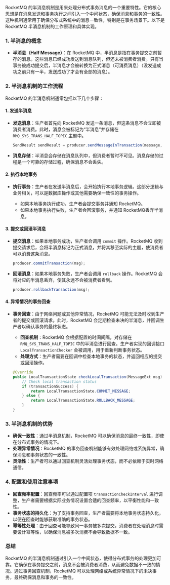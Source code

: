 RocketMQ 的半消息机制是用来处理分布式事务消息的一个重要特性。它的核心思想是在消息发送和事务执行之间引入一个中间状态，确保消息和事务的一致性。这种机制通常用于确保分布式系统中的消息一致性，特别是在事务场景下。以下是 RocketMQ 半消息机制的工作原理和具体实现。

### 1. **半消息的概念**

- **半消息（Half Message）**：在 RocketMQ 中，半消息是指在事务提交之前暂存的消息。这些消息已经成功发送到消息队列，但还未被消费者消费。只有当事务被成功提交后，半消息才会被转换为正式消息（可消费消息）（没发送成功之前只有一半，发送成功了才会有全部的消息）。

### 2. **半消息机制的工作流程**

RocketMQ 的半消息机制通常包括以下几个步骤：

#### **1. 发送半消息**

- **发送消息**：生产者首先向 RocketMQ 发送一条消息，但这条消息不会立即被消费者消费。此时，消息会被标记为“半消息”并存储在 `RMQ_SYS_TRANS_HALF_TOPIC` 主题中。
  
  ```java
  SendResult sendResult = producer.sendMessageInTransaction(message, null);
  ```
  
- **消息存储**：半消息会存储在消息队列中，但消费者暂时不可见。消息存储的过程是一个可靠的存储过程，确保消息不会丢失。

#### **2. 执行本地事务**

- **执行事务**：生产者在发送半消息后，会开始执行本地事务逻辑。这部分逻辑与业务相关，可以是数据库操作或其他需要确保一致性的事务操作。
  
  - 如果本地事务执行成功，生产者会提交事务并通知 RocketMQ。
  - 如果本地事务执行失败，生产者会回滚事务，并通知 RocketMQ丢弃半消息。

#### **3. 提交或回滚半消息**

- **提交消息**：如果本地事务成功，生产者会调用 `commit` 操作。RocketMQ 收到提交请求后，会将半消息标记为正式消息，并将其移至实际的主题，使消费者可以消费这条消息。

  ```java
  producer.commitTransaction(msg);
  ```
  
- **回滚消息**：如果本地事务失败，生产者会调用 `rollback` 操作。RocketMQ 会将对应的半消息丢弃，使其永远不会被消费者看到。

  ```java
  producer.rollbackTransaction(msg);
  ```

#### **4. 异常情况的事务回查**

- **事务回查**：由于网络问题或其他异常情况，RocketMQ 可能无法及时收到生产者的提交或回滚请求。此时，RocketMQ 会定期检查未决的半消息，并回调生产者以确认事务的最终状态。

  - **回查机制**：RocketMQ 会根据配置的时间间隔，对存储在 `RMQ_SYS_TRANS_HALF_TOPIC` 中的半消息进行回查。生产者实现的回调接口 `LocalTransactionChecker` 会被调用，用于重新判断事务状态。
  - **处理方式**：生产者需要在回调中检查本地事务的状态，并返回相应的提交或回滚操作。

  ```java
  @Override
  public LocalTransactionState checkLocalTransaction(MessageExt msg) {
      // Check local transaction status
      if (transactionSuccess) {
          return LocalTransactionState.COMMIT_MESSAGE;
      } else {
          return LocalTransactionState.ROLLBACK_MESSAGE;
      }
  }
  ```

### 3. **半消息机制的优势**

- **确保一致性**：通过半消息机制，RocketMQ 可以确保消息的最终一致性，即使在分布式事务的情况下。
- **处理异常情况**：RocketMQ 的事务回查机制能够有效处理网络或系统异常，确保消息和事务状态的一致性。
- **灵活性**：生产者可以通过回查机制灵活处理事务状态，而不必依赖于实时网络通信。

### 4. **配置和使用注意事项**

- **回查频率配置**：回查频率可以通过配置项 `transactionCheckInterval` 进行调整，生产者需要根据实际业务情况设置合适的回查频率，以平衡性能和一致性。
- **事务状态的持久化**：为了支持事务回查，生产者需要将本地事务状态持久化，以便在回查时能够获取准确的事务状态。
- **幂等性处理**：由于回查可能导致同一事务被多次提交，消费者在处理消息时需要设计幂等性，以确保消息被多次消费不会导致数据不一致。

### 总结

RocketMQ 的半消息机制通过引入一个中间状态，使得分布式事务的处理更加可靠。它确保在事务提交之前，消息不会被消费者消费，从而避免数据不一致的情况。通过事务回查机制，RocketMQ 可以处理网络或系统异常情况下的未决事务，最终确保消息和事务的一致性。
